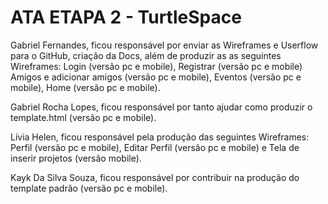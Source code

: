 # ATA ETAPA 2 - TurtleSpace
Gabriel Fernandes, ficou responsável por enviar as Wireframes e Userflow para o GitHub, criação da Docs, além de produzir as as seguintes Wireframes: Login (versão pc e mobile), Registrar (versão pc e mobile) Amigos e adicionar amigos (versão pc e mobile), Eventos (versão pc e mobile), Home (versão pc e mobile).

Gabriel Rocha Lopes, ficou responsável por tanto ajudar como produzir o template.html (versão pc e mobile).

Lívia Helen, ficou responsável pela produção das seguintes Wireframes: Perfil (versão pc e mobile), Editar Perfil (versão pc e mobile) e Tela de inserir projetos (versão mobile).

Kayk Da Silva Souza, ficou responsável por contribuir na produção do template padrão (versão pc e mobile).